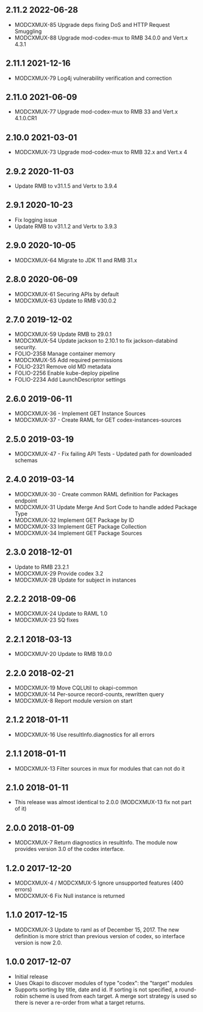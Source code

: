 ## 2.11.2 2022-06-28
* MODCXMUX-85 Upgrade deps fixing DoS and HTTP Request Smuggling
* MODCXMUX-88 Upgrade mod-codex-mux to RMB 34.0.0 and Vert.x 4.3.1

## 2.11.1 2021-12-16
* MODCXMUX-79 Log4j vulnerability verification and correction

## 2.11.0 2021-06-09
* MODCXMUX-77 Upgrade mod-codex-mux to RMB 33 and Vert.x 4.1.0.CR1

## 2.10.0 2021-03-01
 * MODCXMUX-73 Upgrade mod-codex-mux to RMB 32.x and Vert.x 4

## 2.9.2 2020-11-03
 * Update RMB to v31.1.5 and Vertx to 3.9.4

## 2.9.1 2020-10-23
 * Fix logging issue
 * Update RMB to v31.1.2 and Vertx to 3.9.3

## 2.9.0 2020-10-05
 * MODCXMUX-64 Migrate to JDK 11 and RMB 31.x

## 2.8.0 2020-06-09
 * MODCXMUX-61 Securing APIs by default
 * MODCXMUX-63 Update to RMB v30.0.2

## 2.7.0 2019-12-02
 * MODCXMUX-59 Update RMB to 29.0.1
 * MODCXMUX-54 Update jackson to 2.10.1 to fix jackson-databind security.
 * FOLIO-2358  Manage container memory
 * MODCXMUX-55 Add required permissions
 * FOLIO-2321  Remove old MD metadata
 * FOLIO-2256  Enable kube-deploy pipeline
 * FOLIO-2234  Add LaunchDescriptor settings

## 2.6.0 2019-06-11
 * MODCXMUX-36 - Implement GET Instance Sources
 * MODCXMUX-37 - Create RAML for GET codex-instances-sources

## 2.5.0 2019-03-19
 * MODCXMUX-47 - Fix failing API Tests - Updated path for downloaded schemas

## 2.4.0 2019-03-14
 * MODCXMUX-30 - Create common RAML definition for Packages endpoint
 * MODCXMUX-31 Update Merge And Sort Code to handle added Package Type
 * MODCXMUX-32 Implement GET Package by ID
 * MODCXMUX-33 Implement GET Package Collection
 * MODCXMUX-34 Implement GET Package Sources

## 2.3.0 2018-12-01
 * Update to RMB 23.2.1
 * MODCXMUX-29 Provide codex 3.2
 * MODCXMUX-28 Update for subject in instances

## 2.2.2 2018-09-06
 * MODCXMUX-24 Update to RAML 1.0
 * MODCXMUX-23 SQ fixes

## 2.2.1 2018-03-13

 * MODCXMUV-20 Update to RMB 19.0.0

## 2.2.0 2018-02-21

 * MODCXMUX-19 Move CQLUtil to okapi-common
 * MODCXMUX-14 Per-source record-counts, rewritten query
 * MODCXMUX-8 Report module version on start

## 2.1.2 2018-01-11

 * MODCXMUX-16 Use resultInfo.diagnostics for all errors

## 2.1.1 2018-01-11

 * MODCXMUX-13 Filter sources in mux for modules that can not do it

## 2.1.0 2018-01-11

 * This release was almost identical to 2.0.0 (MODCXMUX-13 fix not part of it)

## 2.0.0 2018-01-09

 * MODCXMUX-7 Return diagnostics in resultInfo. The module
   now provides version 3.0 of the codex interface.

## 1.2.0 2017-12-20

 * MODCXMUX-4 / MODCXMUX-5 Ignore unsupported features (400 errors)
 * MODCXMUX-6 Fix Null instance is returned

## 1.1.0 2017-12-15

 * MODCXMUX-3 Update to raml as of December 15, 2017. The new definition is
   more strict than previous version of codex, so interface version
   is now 2.0.

## 1.0.0 2017-12-07

 * Initial release
 * Uses Okapi to discover modules of type "codex": the "target" modules
 * Supports sorting by title, date and id. If sorting is not specified,
   a round-robin scheme is used from each target. A merge sort strategy
   is used so there is never a re-order from what a target returns.
